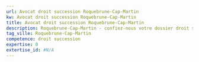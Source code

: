 ```yaml
---
url: Avocat droit succession Roquebrune-Cap-Martin
kw: Avocat droit succession Roquebrune-Cap-Martin
title: Avocat droit succession Roquebrune-Cap-Martin
description: Roquebrune-Cap-Martin - confiez-nous votre dossier droit succession
tag_ville: Roquebrune-Cap-Martin
competence: droit succession
expertise: 0
extertise_id: #N/A
---
```

